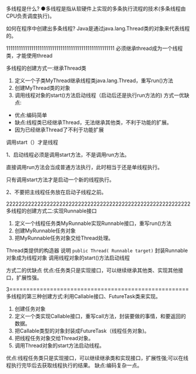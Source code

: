 多线程是什么?
●多线程是指从软硬件上实现的多条执行流程的技术(多条线程由CPU负责调度执行)。

如何在程序中创建出多条线程?
Java是通过java.lang.Thread类的对象来代表线程的。

1111111111111111111111111111111111111111111111111111
必须继承thread成为一个线程类，才能使用thread

多线程的创建方式一:继承Thread类
1. 定义一个子类MyThread继承线程类java.lang.Thread，重写run()方法
2. 创建MyThread类的对象
3. 调用线程对象的start()方法启动线程（启动后还是执行run方法的)
方式一优缺点:
* 优点:编码简单
* 缺点:线程类已经继承Thread，无法继承其他类，不利于功能的扩展。
* 因为已经继承Thread了不利于功能扩展

调用start（）才是线程

1、启动线程必须是调用start方法，不是调用run方法。

直接调用run方法会当成普通方法执行，此时相当于还是单线程执行。

只有调用start方法才是启动一个新的线程执行。

2、不要把主线程任务放在启动子线程之前。

22222222222222222222222222222222222222222222222222222222222
多线程的创建方式二:实现Runnable接口

1. 定义一个线程任务类MyRunnable实现Runnable接口，重写run()方法
2. 创建MyRunnable任务对象
3. 把MyRunnable任务对象交给Thread处理。


Thread类提供的构造器                           说明
`public Thread( Runnable target)`         封装Runnable对象成为线程对象
调用线程对象的start()方法启动线程


方式二的优缺点
优点:任务类只是实现接口，可以继续继承其他类、实现其他接口，扩展性强。

3=====================================================
多线程的第三种创建方式:利用Callable接口、FutureTask类来实现。
1. 创建任务对象
2. 定义一个类实现Callable接口，重写call方法，封装要做的事情，和要返回的数据。
3. 把Callable类型的对象封装成FutureTask（线程任务对象)。
4. 把线程任务对象交给Thread对象。
5. 调用Thread对象的start方法启动线程。

优点∶线程任务类只是实现接口，可以继续继承类和实现接口，扩展性强;可以在线程执行完毕后去获取线程执行的结果。
缺点:编码复杂一点。




